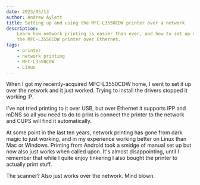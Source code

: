 ```yaml
---
date: 2023/05/13
author: Andrew Aylett
title: Setting up and using the MFC-L3550CDW printer over a network
description:
    Learn how network printing is easier than ever, and how to set up and use
    the MFC-L3550CDW printer over Ethernet.
tags:
    - printer
    - network printing
    - MFC-L3550CDW
    - Linux
---
```


When I got my recently-acquired MFC-L3550CDW home, I went to set it up over the
network and it just worked. Trying to install the drivers stopped it working :P.

I've not tried printing to it over USB, but over Ethernet it supports IPP and
mDNS so all you need to do to print is connect the printer to the network and
CUPS will find it automatically.

At some point in the last ten years, network printing has gone from dark magic
to just working, and in my experience working better on Linux than Mac or
Windows. Printing from Android took a smidge of manual set up but now also just
works when called upon. It's almost disappointing, until I remember that while I
quite enjoy tinkering I also bought the printer to actually print stuff.

The scanner? Also just works over the network. Mind blown.
